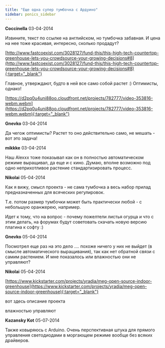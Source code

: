 ```yaml
---
title: "Еще одна супер тумбочка с Ардуино"
sidebar: ponics_sidebar
---
```


**Coccinella** 03-04-2014

Извините, текст по ссылке на английском, но тумбочка забавная. И цена на нее тоже красивая, интересно, сколько продадут?

[http://www.fastcoexist.com/3028127/fund-this/this-high-tech-countertop-greenhouse-lets-you-crowdsource-your-growing-decisions#8](http://www.fastcoexist.com/3028127/fund-this/this-high-tech-countertop-greenhouse-lets-you-crowdsource-your-growing-decisions#8){:target="_blank"}

Главное, утверждают, будто в ней все само собой растет :) Оптимисты, однако!

[https://d2pq0u4uni88oo.cloudfront.net/projects/782777/video-353816-webm.webm](https://d2pq0u4uni88oo.cloudfront.net/projects/782777/video-353816-webm.webm){:target="_blank"}


**Gnevko** 03-04-2014

Да чегож оптимисты? Растет то оно действительно само, не мешать - вот это задача!


**mikkke** 03-04-2014

Наш Аlexxx тоже показывал как он в полностью автоматическом режиме выращивал, да еще и с кино. Думаю, вполне возможно под одно неприхотливое растение стандартизировать процесс.


**Nikolai** 05-04-2014

Как я вижу, смысл проекта - не сама тумбочка а весь набор прилад предназначенных для всяческих регулировок.

Т.е. потом размер тумбочки может быть практически любой - с небольшую оранжерею, например.

Идет к тому, что на вопрос - почему пожелтели листья огурца и что с этим делать, на форумах будут советовать скачать новую версию плагина к софту :)


**Gnevko** 05-04-2014

Посмотрел еще раз на это дело .... похоже ничего у них не выйдет (в смысле автоматического выращивания), так как нет обратной связи с самим растением. И мне показалось или влажностью они не управляют?


**Nikolai** 05-04-2014

[https://www.kickstarter.com/projects/yradia/meg-open-source-indoor-greenhouse](https://www.kickstarter.com/projects/yradia/meg-open-source-indoor-greenhouse){:target="_blank"}

вот здесь описание проекта

влажностью управляют


**Kazansky Kot** 05-07-2014

Также ковыряюсь с Arduino. Очень перспективная штука для прямого управления светодиодами в моргающем режиме вообще без всяких драйверов.


